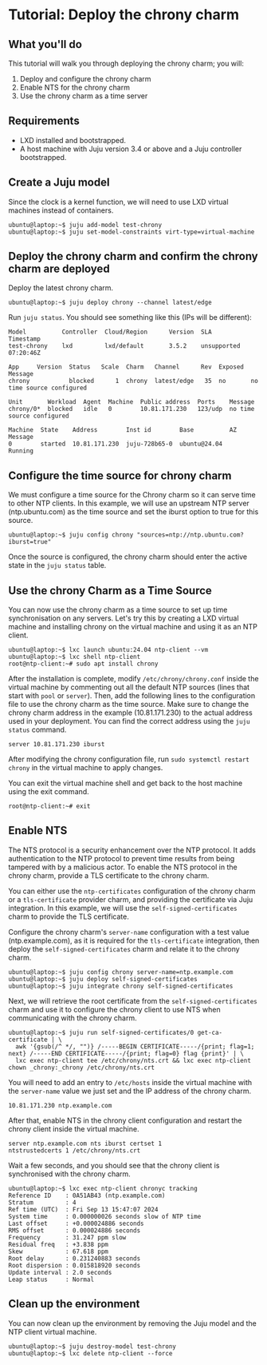 # Tutorial: Deploy the chrony charm

## What you'll do
This tutorial will walk you through deploying the chrony charm; you will:
1. Deploy and configure the chrony charm
2. Enable NTS for the chrony charm
3. Use the chrony charm as a time server

## Requirements
* LXD installed and bootstrapped.
* A host machine with Juju version 3.4 or above and a Juju controller bootstrapped.

## Create a Juju model
Since the clock is a kernel function, we will need to use LXD virtual machines
instead of containers.
```
ubuntu@laptop:~$ juju add-model test-chrony
ubuntu@laptop:~$ juju set-model-constraints virt-type=virtual-machine
```

## Deploy the chrony charm and confirm the chrony charm are deployed
Deploy the latest chrony charm.
```
ubuntu@laptop:~$ juju deploy chrony --channel latest/edge
```
Run `juju status`. You should see something like this (IPs will be different):
```
Model          Controller  Cloud/Region      Version  SLA          Timestamp
test-chrony    lxd         lxd/default       3.5.2    unsupported  07:20:46Z

App     Version  Status   Scale  Charm   Channel      Rev  Exposed  Message
chrony           blocked      1  chrony  latest/edge   35  no       no time source configured

Unit       Workload  Agent  Machine  Public address  Ports    Message
chrony/0*  blocked   idle   0        10.81.171.230   123/udp  no time source configured

Machine  State    Address        Inst id        Base          AZ  Message
0        started  10.81.171.230  juju-728b65-0  ubuntu@24.04      Running
```

## Configure the time source for chrony charm
We must configure a time source for the Chrony charm so it can serve time to 
other NTP clients.
In this example, we will use an upstream NTP server (ntp.ubuntu.com) 
as the time source and set the iburst option to true for this source.

```
ubuntu@laptop:~$ juju config chrony "sources=ntp://ntp.ubuntu.com?iburst=true"
```

Once the source is configured, the chrony charm should enter the active state 
in the `juju status` table.

## Use the chrony Charm as a Time Source
You can now use the chrony charm as a time source to set up time synchronisation
on any servers. 
Let's try this by creating a LXD virtual machine and installing chrony on the 
virtual machine and using it as an NTP client.

```
ubuntu@laptop:~$ lxc launch ubuntu:24.04 ntp-client --vm
ubuntu@laptop:~$ lxc shell ntp-client
root@ntp-client:~# sudo apt install chrony
```

After the installation is complete, modify `/etc/chrony/chrony.conf` inside the
virtual machine by commenting out all the default NTP sources 
(lines that start with `pool` or `server`). 
Then, add the following lines to the configuration file to use the chrony 
charm as the time source. 
Make sure to change the chrony charm address in the example (10.81.171.230) 
to the actual address used in your deployment. 
You can find the correct address using the `juju status` command.

```
server 10.81.171.230 iburst
```

After modifying the chrony configuration file, run `sudo systemctl restart chrony`
in the virtual machine to apply changes.

You can exit the virtual machine shell and get back to the host machine
using the exit command.

```
root@ntp-client:~# exit
```

## Enable NTS
The NTS protocol is a security enhancement over the NTP protocol. 
It adds authentication to the NTP protocol to prevent time results from being 
tampered with by a malicious actor. 
To enable the NTS protocol in the chrony charm, provide a TLS certificate to 
the chrony charm.

You can either use the `ntp-certificates` configuration of the chrony charm 
or a `tls-certificate` provider charm, and providing the certificate via 
Juju integration.
In this example, we will use the `self-signed-certificates` charm to provide 
the TLS certificate. 

Configure the chrony charm's `server-name` configuration with a test value 
(ntp.example.com), as it is required for the `tls-certificate` integration, 
then deploy the `self-signed-certificates` charm and relate it to the chrony 
charm.

```
ubuntu@laptop:~$ juju config chrony server-name=ntp.example.com
ubuntu@laptop:~$ juju deploy self-signed-certificates
ubuntu@laptop:~$ juju integrate chrony self-signed-certificates
```

Next, we will retrieve the root certificate from the `self-signed-certificates`
charm and use it to configure the chrony client to use NTS when communicating 
with the chrony charm.


```
ubuntu@laptop:~$ juju run self-signed-certificates/0 get-ca-certificate | \
  awk '{gsub(/^ */, "")} /-----BEGIN CERTIFICATE-----/{print; flag=1; next} /-----END CERTIFICATE-----/{print; flag=0} flag {print}' | \
  lxc exec ntp-client tee /etc/chrony/nts.crt && lxc exec ntp-client chown _chrony:_chrony /etc/chrony/nts.crt
```

You will need to add an entry to `/etc/hosts` inside the virtual machine with 
the `server-name` value we just set and the IP address of the chrony charm.

```
10.81.171.230 ntp.example.com
```

After that, enable NTS in the chrony client configuration and restart the 
chrony client inside the virtual machine.

```
server ntp.example.com nts iburst certset 1
ntstrustedcerts 1 /etc/chrony/nts.crt
```

Wait a few seconds, and you should see that the chrony client is synchronised 
with the chrony charm.

```
ubuntu@laptop:~$ lxc exec ntp-client chronyc tracking
Reference ID    : 0A51AB43 (ntp.example.com)
Stratum         : 4
Ref time (UTC)  : Fri Sep 13 15:47:07 2024
System time     : 0.000000026 seconds slow of NTP time
Last offset     : +0.000024886 seconds
RMS offset      : 0.000024886 seconds
Frequency       : 31.247 ppm slow
Residual freq   : +3.838 ppm
Skew            : 67.618 ppm
Root delay      : 0.231240883 seconds
Root dispersion : 0.015818920 seconds
Update interval : 2.0 seconds
Leap status     : Normal
```

## Clean up the environment
You can now clean up the environment by removing the Juju model and the NTP
client virtual machine.

```
ubuntu@laptop:~$ juju destroy-model test-chrony
ubuntu@laptop:~$ lxc delete ntp-client --force
```
